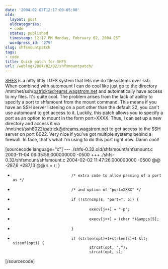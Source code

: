 ```yaml
---
date: '2004-02-02T12:17:00-05:00'
old:
  layout: post
  oldcategories:
  - code
  status: published
  timestamp: 12:17 PM Monday, February 02, 2004 EST
  wordpress_id: '279'
slug: shfsmountpatch
tags:
- code
title: Quick patch for SHFS
url: /weblog/2004/02/02/shfsmountpatch/
---
```


[SHFS](http://shfs.sourceforge.net/) is a nifty littly LUFS system that lets me do filesystems over ssh.  When combined with automount I can do cool like just go to the directory /mnt/net/ssh/patrick@dreams.wagstrom.net and automatically have access to my files.  It's quite cool.  The problem arises from the lack of ability to specify a port to shfsmount from the mount command.  This means if you have an SSH server listening on a port other than the default 22, you can't use automount to get access to it.  Luckily, this patch allows you to specify a port as an option to mount in the form port=XXXX.  Thus, I can set up a new directory and access it via /mnt/net/ssh8022/patrick@dreams.wagstrom.net to get access to the SSH server on port 8022.  Very nice if you've got multiple systems behind a firewall.  In face, that's what I'm using to do this port right now.  Damn cool!

[sourcecode language="c"]
--- ./shfs-0.32.old/shfsmount/shfsmount.c       2003-11-04 06:35:59.000000000 -0500
+++ ./shfs-0.32/shfsmount/shfsmount.c   2004-02-02 11:47:26.000000000 -0500
@@ -287,6 +287,13 @@
                                        s = r;
                                }

+                               /* extra code to allow passing of a port as */
+                               /* and option of "port=XXXX" */
+                               if (!strncmp(s, "port=", 5)) {
+                                       execv[j++] = "-p";
+                                       execv[j++] = (char *)&amp;s[5];
+                               }
+
                                if (strlen(opt)+1+strlen(s)+1 &lt; sizeof(opt)) {
                                        strcat(opt, ",");
                                        strcat(opt, s);
[/sourcecode]